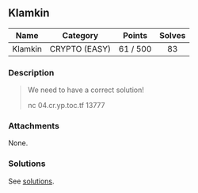 ## Klamkin

|  Name  |  Category  |  Points  |  Solves  |
| :----: | :----: | :----: | :----: |
|  Klamkin  |  CRYPTO (EASY)  |  61 / 500  |  83  |

### Description
> We need to have a correct solution!
> 
> nc 04.cr.yp.toc.tf 13777

### Attachments
None.

### Solutions
See [solutions](https://github.com/roadicing/ctf-writeups/tree/main/2022/cryptoctf/klamkin/solutions).
